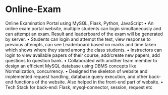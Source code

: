 # Online-Exam

Online Examination Portal using MySQL, Flask, Python, JavaScript
• An online exam portal website, multiple students can login simultaneously and can attempt an exam. Result and 
leaderboard of the exam will be generated by server.
• Students can login and attempt the test, view response to previous attempts, can see Leaderboard based on marks and 
time taken which shows where they stand among the class students.
• Instructors can login to view available papers of their course, add/create new papers, add questions to question bank.
• Collaborated with another team member to design an efficient MySQL database using DBMS concepts like
Normalization, concurrency.
• Designed the skeleton of website and implemented request handling, database query execution, and other back-end 
functions of the website. Also helped in the front-end part of website.
• Tech Stack for back-end: Flask, mysql-connector, session, request etc
